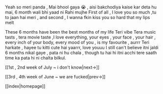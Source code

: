 
Yeah so meri panda , Mai bhool gaya 😭 , aisi bakchodiya kaise kar deta hu mai, 6 month wali bhi yaad ni Rahi mujhe 
First of all , I love you so much ,tu to jaan hai meri , and second , I wanna fkin kiss you so hard that my lips melt 

These 6 months have been the best months of my life 
Teri vibe Tera music tasts , tera movie taste ,I love everything, your eyes , your face , your hair , every inch of your body, every mood of you , is my favourite , aurrr Teri harkate , hayee tu kitti cute hai yaarrr, love youuu
I still can't believe itni jaldi 6 months nikal gaye , pata ni hu chala , though tu hai hi itni acchi tere saath time ka pata hi ni chalta bilkul.

[[1st , 2nd week of July ~ i don't know|next->]]

[[3rd , 4th week of June ~ we are fucked|prev->]]

[[index|homepage]]
